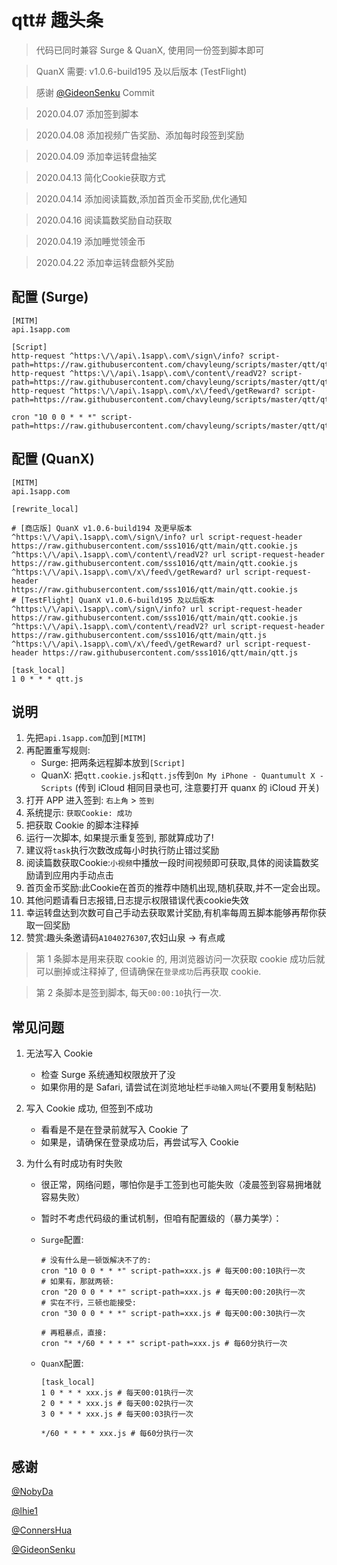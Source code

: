 # qtt# 趣头条

> 代码已同时兼容 Surge & QuanX, 使用同一份签到脚本即可

> QuanX 需要: v1.0.6-build195 及以后版本 (TestFlight)

> 感谢 [@GideonSenku](https://github.com/GideonSenku) Commit

> 2020.04.07 添加签到脚本

> 2020.04.08 添加视频广告奖励、添加每时段签到奖励

> 2020.04.09 添加幸运转盘抽奖

> 2020.04.13 简化Cookie获取方式

> 2020.04.14 添加阅读篇数,添加首页金币奖励,优化通知

> 2020.04.16 阅读篇数奖励自动获取

> 2020.04.19 添加睡觉领金币

> 2020.04.22 添加幸运转盘额外奖励
## 配置 (Surge)

```properties
[MITM]
api.1sapp.com

[Script]
http-request ^https:\/\/api\.1sapp\.com\/sign\/info? script-path=https://raw.githubusercontent.com/chavyleung/scripts/master/qtt/qtt.cookie.js
http-request ^https:\/\/api\.1sapp\.com\/content\/readV2? script-path=https://raw.githubusercontent.com/chavyleung/scripts/master/qtt/qtt.cookie.js
http-request ^https:\/\/api\.1sapp\.com\/x\/feed\/getReward? script-path=https://raw.githubusercontent.com/chavyleung/scripts/master/qtt/qtt.cookie.js

cron "10 0 0 * * *" script-path=https://raw.githubusercontent.com/chavyleung/scripts/master/qtt/qtt.js
```

## 配置 (QuanX)

```properties
[MITM]
api.1sapp.com

[rewrite_local]

# [商店版] QuanX v1.0.6-build194 及更早版本
^https:\/\/api\.1sapp\.com\/sign\/info? url script-request-header https://raw.githubusercontent.com/sss1016/qtt/main/qtt.cookie.js
^https:\/\/api\.1sapp\.com\/content\/readV2? url script-request-header https://raw.githubusercontent.com/sss1016/qtt/main/qtt.cookie.js
^https:\/\/api\.1sapp\.com\/x\/feed\/getReward? url script-request-header https://raw.githubusercontent.com/sss1016/qtt/main/qtt.cookie.js
# [TestFlight] QuanX v1.0.6-build195 及以后版本
^https:\/\/api\.1sapp\.com\/sign\/info? url script-request-header https://raw.githubusercontent.com/sss1016/qtt/main/qtt.cookie.js
^https:\/\/api\.1sapp\.com\/content\/readV2? url script-request-header https://raw.githubusercontent.com/sss1016/qtt/main/qtt.js
^https:\/\/api\.1sapp\.com\/x\/feed\/getReward? url script-request-header https://raw.githubusercontent.com/sss1016/qtt/main/qtt.js

[task_local]
1 0 * * * qtt.js
```

## 说明

1. 先把`api.1sapp.com`加到`[MITM]`
2. 再配置重写规则:
   - Surge: 把两条远程脚本放到`[Script]`
   - QuanX: 把`qtt.cookie.js`和`qtt.js`传到`On My iPhone - Quantumult X - Scripts` (传到 iCloud 相同目录也可, 注意要打开 quanx 的 iCloud 开关)
3. 打开 APP 进入签到:  `右上角` > `签到`
4. 系统提示: `获取Cookie: 成功`
5. 把获取 Cookie 的脚本注释掉
6. 运行一次脚本, 如果提示重复签到, 那就算成功了!
7. 建议将`task`执行次数改成每小时执行防止错过奖励
8. 阅读篇数获取Cookie:`小视频`中播放一段时间视频即可获取,具体的阅读篇数奖励请到应用内手动点击
9. 首页金币奖励:此Cookie在首页的推荐中随机出现,随机获取,并不一定会出现。
10. 其他问题请看日志报错,日志提示权限错误代表cookie失效
11. 幸运转盘达到次数可自己手动去获取累计奖励,有机率每周五脚本能够再帮你获取一回奖励
12. 赞赏:趣头条邀请码`A1040276307`,农妇山泉 -> 有点咸
> 第 1 条脚本是用来获取 cookie 的, 用浏览器访问一次获取 cookie 成功后就可以删掉或注释掉了, 但请确保在`登录成功`后再获取 cookie.

> 第 2 条脚本是签到脚本, 每天`00:00:10`执行一次.

## 常见问题

1. 无法写入 Cookie

   - 检查 Surge 系统通知权限放开了没
   - 如果你用的是 Safari, 请尝试在浏览地址栏`手动输入网址`(不要用复制粘贴)

2. 写入 Cookie 成功, 但签到不成功

   - 看看是不是在登录前就写入 Cookie 了
   - 如果是，请确保在登录成功后，再尝试写入 Cookie

3. 为什么有时成功有时失败

   - 很正常，网络问题，哪怕你是手工签到也可能失败（凌晨签到容易拥堵就容易失败）
   - 暂时不考虑代码级的重试机制，但咱有配置级的（暴力美学）：

   - `Surge`配置:

     ```properties
     # 没有什么是一顿饭解决不了的:
     cron "10 0 0 * * *" script-path=xxx.js # 每天00:00:10执行一次
     # 如果有，那就两顿:
     cron "20 0 0 * * *" script-path=xxx.js # 每天00:00:20执行一次
     # 实在不行，三顿也能接受:
     cron "30 0 0 * * *" script-path=xxx.js # 每天00:00:30执行一次

     # 再粗暴点，直接:
     cron "* */60 * * * *" script-path=xxx.js # 每60分执行一次
     ```

   - `QuanX`配置:

     ```properties
     [task_local]
     1 0 * * * xxx.js # 每天00:01执行一次
     2 0 * * * xxx.js # 每天00:02执行一次
     3 0 * * * xxx.js # 每天00:03执行一次

     */60 * * * * xxx.js # 每60分执行一次
     ```

## 感谢

[@NobyDa](https://github.com/NobyDa)

[@lhie1](https://github.com/lhie1)

[@ConnersHua](https://github.com/ConnersHua)

[@GideonSenku](https://github.com/GideonSenku)

